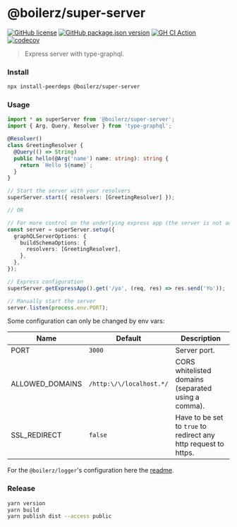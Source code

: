 # @boilerz/super-server

[![GitHub license](https://img.shields.io/badge/license-MIT-blue.svg)](https://github.com/boilerz/super-server/blob/master/LICENSE)
[![GitHub package.json version](https://img.shields.io/github/package-json/v/boilerz/super-server)](https://www.npmjs.com/package/@boilerz/super-server)
[![GH CI Action](https://github.com/boilerz/super-server/workflows/CI/badge.svg)](https://github.com/boilerz/super-server/actions?query=workflow:CI)
[![codecov](https://codecov.io/gh/boilerz/super-server/branch/master/graph/badge.svg)](https://codecov.io/gh/boilerz/super-server)

> Express server with type-graphql. 

### Install

```bash
npx install-peerdeps @boilerz/super-server
```

### Usage

```typescript
import * as superServer from '@boilerz/super-server';
import { Arg, Query, Resolver } from 'type-graphql';

@Resolver()
class GreetingResolver {
  @Query(() => String)
  public hello(@Arg('name') name: string): string {
    return `Hello ${name}`;
  }
}

// Start the server with your resolvers
superServer.start({ resolvers: [GreetingResolver] });

// OR

// For more control on the underlying express app (the server is not automatically started):
const server = superServer.setup({
  graphQLServerOptions: {
    buildSchemaOptions: {
      resolvers: [GreetingResolver],
    },
  },
});

// Express configuration
superServer.getExpressApp().get('/yo', (req, res) => res.send('Yo'));

// Manually start the server
server.listen(process.env.PORT);
```

Some configuration can only be changed by env vars:

| Name               | Default                   | Description                                                     |
|--------------------|---------------------------|-----------------------------------------------------------------|
| PORT               | `3000`                    | Server port.                                                    |
| ALLOWED_DOMAINS    | `/http:\/\/localhost.*/`  | CORS whitelisted domains (separated using a comma).             |
| SSL_REDIRECT       | `false`                   | Have to be set to `true` to redirect any http request to https. |

For the `@boilerz/logger`'s configuration here the [readme](https://github.com/boilerz/logger#usage).

### Release

```bash
yarn version
yarn build
yarn publish dist --access public
```
